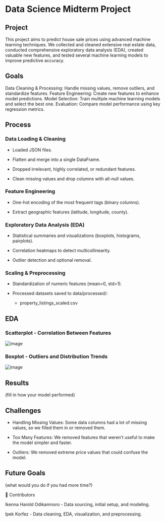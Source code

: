 # Data Science Midterm Project

## Project
This project aims to predict house sale prices using advanced machine learning techniques. We collected and cleaned extensive real estate data, conducted comprehensive exploratory data analysis (EDA), created valuable new features, and tested several machine learning models to improve predictive accuracy.

## Goals
Data Cleaning & Processing: Handle missing values, remove outliers, and standardize features.
Feature Engineering: Create new features to enhance model predictions.
Model Selection: Train multiple machine learning models and select the best one.
Evaluation: Compare model performance using key regression metrics.


## Process
### Data Loading & Cleaning
- Loaded JSON files.

- Flatten and merge into a single DataFrame.
  
- Dropped irrelevant, highly correlated, or redundant features.

- Clean missing values and drop columns with all-null values.

### Feature Engineering
- One-hot encoding of the most frequent tags (binary columns).

- Extract geographic features (latitude, longitude, county).

### Exploratory Data Analysis (EDA)
- Statistical summaries and visualizations (boxplots, histograms, pairplots).

- Correlation heatmaps to detect multicollinearity.

- Outlier detection and optional removal.

### Scaling & Preprocessing
- Standardization of numeric features (mean=0, std=1).

- Processed datasets saved to data/processed/:
  - property_listings_scaled.csv


## EDA 

### Scatterplot - Correlation Between Features

![image](https://github.com/user-attachments/assets/6245f32c-2ee1-43ec-8a57-069295404d40)

### Boxplot - Outliers and Distribution Trends

![image](https://github.com/user-attachments/assets/20cce184-c08d-4e37-a1d9-a3c6eeb3aa63)



## Results
(fill in how your model performed)

## Challenges 
 - Handling Missing Values: Some data columns had a lot of missing values, so we filled them in or removed them.

- Too Many Features: We removed features that weren’t useful to make the model simpler and faster.

- Outliers: We removed extreme price values that could confuse the model.

## Future Goals
(what would you do if you had more time?)



👥 Contributors

Ikenna Harold Odikamnoro - Data sourcing, initial setup, and modeling.

Ipek Korfez - Data cleaning, EDA, visualization, and preprocessing.
